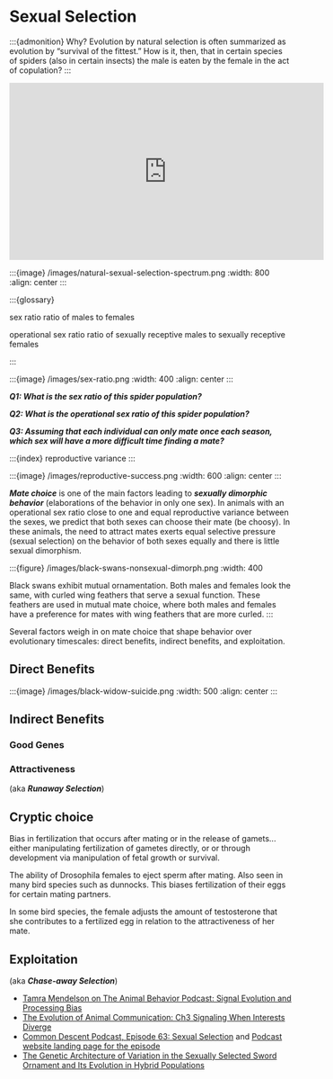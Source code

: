 # Sexual Selection

:::{admonition} Why?
Evolution by natural selection is often summarized as evolution by “survival of the fittest.” How is it, then, that in certain species of spiders (also in certain insects) the male is eaten by the female in the act of copulation? 
:::

<iframe width="560" height="315" src="https://www.youtube.com/embed/XINOE43uCZI" title="YouTube video player" frameborder="0" allow="accelerometer; autoplay; clipboard-write; encrypted-media; gyroscope; picture-in-picture" allowfullscreen></iframe>

:::{image} /images/natural-sexual-selection-spectrum.png
:width: 800
:align: center
:::

:::{glossary}

sex ratio
  ratio of males to females

operational sex ratio 
  ratio of sexually receptive males to sexually receptive females

:::

:::{image} /images/sex-ratio.png
:width: 400
:align: center
:::

***Q1: What is the sex ratio of this spider population?***

***Q2: What is the operational sex ratio of this spider population?***

***Q3: Assuming that each individual can only mate once each season, which sex will have a more difficult time finding a mate?***

:::{index} reproductive variance
:::

:::{image} /images/reproductive-success.png
:width: 600
:align: center
:::

***Mate choice*** is one of the main factors leading to ***sexually dimorphic behavior*** (elaborations of the behavior in only one sex). In animals with an operational sex ratio close to one and equal reproductive variance between the sexes, we predict that both sexes can choose their mate (be choosy). In these animals, the need to attract mates exerts equal selective pressure (sexual selection) on the behavior of both sexes equally and there is little sexual dimorphism.

:::{figure} /images/black-swans-nonsexual-dimorph.png
:width: 400

Black swans exhibit mutual ornamentation. Both males and females look the same, with curled wing feathers that serve a sexual function. These feathers are used in mutual mate choice, where both males and females have a preference for mates with wing feathers that are more curled. 
:::

Several factors weigh in on mate choice that shape behavior over evolutionary timescales: direct benefits, indirect benefits, and exploitation.

## Direct Benefits

:::{image} /images/black-widow-suicide.png
:width: 500
:align: center
:::

## Indirect Benefits

### Good Genes

### Attractiveness 

(aka ***Runaway Selection***)

## Cryptic choice

Bias in fertilization that occurs after mating or in the release of gamets... either manipulating fertilization of gametes directly, or or through development via manipulation of fetal growth or survival.

The ability of Drosophila females to eject sperm after mating. Also seen in many bird species such as dunnocks. This biases fertilization of their eggs for certain mating partners.

In some bird species, the female adjusts the amount of testosterone that she contributes to a fertilized egg in relation to the attractiveness of her mate.

## Exploitation

(aka ***Chase-away Selection***)

- [Tamra Mendelson on The Animal Behavior Podcast: Signal Evolution and Processing Bias](https://theanimalbehaviorpodcast.buzzsprout.com/1540180/10615918-s2e2-tamra-mendelson-on-signal-evolution-and-processing-bias)
- [The Evolution of Animal Communication: Ch3 Signaling When Interests Diverge](https://www.jstor.org/stable/pdf/j.ctt7s9pr.7.pdf?refreqid=excelsior%3A216a95f1f8983fe112d617ce52c0fc64&ab_segments=&origin=&acceptTC=1)
- [Common Descent Podcast, Episode 63: Sexual Selection](https://www.youtube.com/watch?v=c7EbVsXuoi0&list=PLfdiT8Klm_YPa0lNVa9ygwAjy_1Lpz9_S&index=66) and [Podcast website landing page for the episode](https://commondescentpodcast.wordpress.com/2019/06/16/episode-63-sexual-selection/)
- [The Genetic Architecture of Variation in the Sexually Selected Sword Ornament and Its Evolution in Hybrid Populations](https://doi.org/10.1016/j.cub.2020.12.049)

	